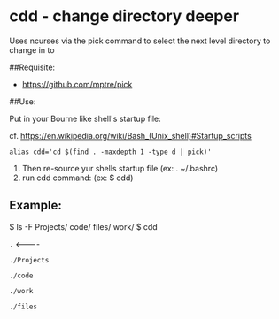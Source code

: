 # cdd - change directory deeper

Uses ncurses via the pick command to select the next level 
directory to change in to

##Requisite:

* https://github.com/mptre/pick

##Use:

Put in your Bourne like shell's startup file:

cf. https://en.wikipedia.org/wiki/Bash_(Unix_shell)#Startup_scripts

`alias cdd='cd $(find . -maxdepth 1 -type d | pick)'`

1. Then re-source yur shells startup file (ex:  . ~/.bashrc)
2. run cdd command: (ex: $ cdd)

## Example:

$ ls -F
Projects/  code/  files/  work/
$ cdd

`.` <----

`./Projects`

`./code`

`./work`

`./files`



